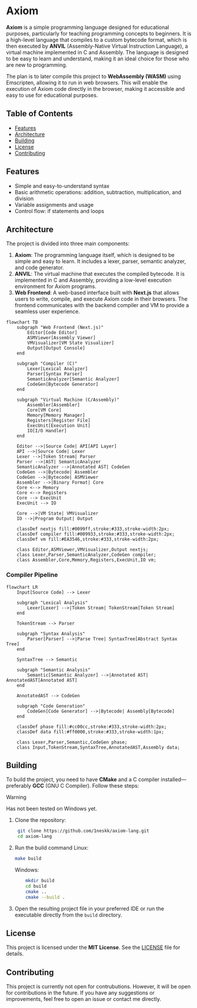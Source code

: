 # Axiom

**Axiom** is a simple programming language designed for educational purposes, particularly for teaching programming concepts to beginners. It is a high-level language that compiles to a custom bytecode format, which is then executed by **ANVIL** (Assembly-Native Virtual Instruction Language), a virtual machine implemented in C and Assembly. The language is designed to be easy to learn and understand, making it an ideal choice for those who are new to programming.

The plan is to later compile this project to **WebAssembly (WASM)** using Emscripten, allowing it to run in web browsers. This will enable the execution of Axiom code directly in the browser, making it accessible and easy to use for educational purposes.

## Table of Contents
- [Features](#features)
- [Architecture](#architecture)
- [Building](#building)
- [License](#license)
- [Contributing](#contributing)

## Features
- Simple and easy-to-understand syntax
- Basic arithmetic operations: addition, subtraction, multiplication, and division
- Variable assignments and usage
- Control flow: if statements and loops

## Architecture
The project is divided into three main components:
1. **Axiom**: The programming language itself, which is designed to be simple and easy to learn. It includes a lexer, parser, semantic analyzer, and code generator.
2. **ANVIL**: The virtual machine that executes the compiled bytecode. It is implemented in C and Assembly, providing a low-level execution environment for Axiom programs.
3. **Web Frontend**: A web-based interface built with **Next.js** that allows users to write, compile, and execute Axiom code in their browsers. The frontend communicates with the backend compiler and VM to provide a seamless user experience.

```mermaid
flowchart TB
    subgraph "Web Frontend (Next.js)"
        Editor[Code Editor]
        ASMViewer[Assembly Viewer]
        VMVisualizer[VM State Visualizer]
        Output[Output Console]
    end
    
    subgraph "Compiler (C)"
        Lexer[Lexical Analyzer]
        Parser[Syntax Parser]
        SemanticAnalyzer[Semantic Analyzer]
        CodeGen[Bytecode Generator]
    end
    
    subgraph "Virtual Machine (C/Assembly)"
        Assembler[Assembler]
        Core[VM Core]
        Memory[Memory Manager]
        Registers[Register File]
        ExecUnit[Execution Unit]
        IO[I/O Handler]
    end
    
    Editor -->|Source Code| API[API Layer]
    API -->|Source Code| Lexer
    Lexer -->|Token Stream| Parser
    Parser -->|AST| SemanticAnalyzer
    SemanticAnalyzer -->|Annotated AST| CodeGen
    CodeGen -->|Bytecode| Assembler
    CodeGen -->|Bytecode| ASMViewer
    Assembler -->|Binary Format| Core
    Core <--> Memory
    Core <--> Registers
    Core --> ExecUnit
    ExecUnit --> IO
    
    Core -->|VM State| VMVisualizer
    IO -->|Program Output| Output
    
    classDef nextjs fill:#0099ff,stroke:#333,stroke-width:2px;
    classDef compiler fill:#009933,stroke:#333,stroke-width:2px;
    classDef vm fill:#EA3546,stroke:#333,stroke-width:2px;
    
    class Editor,ASMViewer,VMVisualizer,Output nextjs;
    class Lexer,Parser,SemanticAnalyzer,CodeGen compiler;
    class Assembler,Core,Memory,Registers,ExecUnit,IO vm;
```

### Compiler Pipeline
```mermaid
flowchart LR
    Input[Source Code] --> Lexer
    
    subgraph "Lexical Analysis"
        Lexer[Lexer] -->|Token Stream| TokenStream[Token Stream]
    end
    
    TokenStream --> Parser
    
    subgraph "Syntax Analysis"
        Parser[Parser] -->|Parse Tree| SyntaxTree[Abstract Syntax Tree]
    end
    
    SyntaxTree --> Semantic
    
    subgraph "Semantic Analysis"
        Semantic[Semantic Analyzer] -->|Annotated AST| AnnotatedAST[Annotated AST]
    end
    
    AnnotatedAST --> CodeGen
    
    subgraph "Code Generation"
        CodeGen[Code Generator] -->|Bytecode| Assembly[Bytecode]
    end
    
    classDef phase fill:#cc00cc,stroke:#333,stroke-width:2px;
    classDef data fill:#ff0000,stroke:#333,stroke-width:1px;
    
    class Lexer,Parser,Semantic,CodeGen phase;
    class Input,TokenStream,SyntaxTree,AnnotatedAST,Assembly data;
```
## Building
To build the project, you need to have **CMake** and a C compiler installed&mdash;preferably **GCC** (GNU C Compiler). Follow these steps:

> [!WARNING]
> Has not been tested on Windows yet.

1. Clone the repository:
   ```bash
    git clone https://github.com/1neskk/axiom-lang.git
    cd axiom-lang
   ```
2. Run the build command
Linux:
   ```bash
   make build
   ```
    Windows:
    ```bash
        mkdir build
        cd build
        cmake ..
        cmake --build .
    ```
3. Open the resulting project file in your preferred IDE or run the executable directly from the `build` directory.

## License
This project is licensed under the **MIT License**. See the [LICENSE](LICENSE) file for details.

## Contributing
This project is currently not open for contrubutions. However, it will be open for contributions in the future. If you have any suggestions or improvements, feel free to open an issue or contact me directly.

